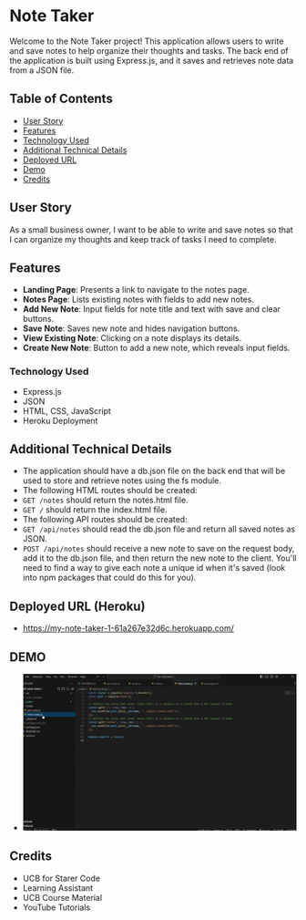 # Note Taker

Welcome to the Note Taker project! This application allows users to write and save notes to help organize their thoughts and tasks. The back end of the application is built using Express.js, and it saves and retrieves note data from a JSON file.

## Table of Contents

- [User Story](#user-story)
- [Features](#features)
- [Technology Used](#technology-used)
- [Additional Technical Details](#additional-technical-details)
- [Deployed URL](#deployed-url)
- [Demo](#demo)
- [Credits](#credits)

## User Story

As a small business owner, I want to be able to write and save notes so that I can organize my thoughts and keep track of tasks I need to complete.

## Features

- **Landing Page**: Presents a link to navigate to the notes page.
- **Notes Page**: Lists existing notes with fields to add new notes.
- **Add New Note**: Input fields for note title and text with save and clear buttons.
- **Save Note**: Saves new note and hides navigation buttons.
- **View Existing Note**: Clicking on a note displays its details.
- **Create New Note**: Button to add a new note, which reveals input fields.

### Technology Used

- Express.js
- JSON
- HTML, CSS, JavaScript
- Heroku Deployment

## Additional Technical Details

- The application should have a db.json file on the back end that will be used to store and retrieve notes using the fs module.
- The following HTML routes should be created:
- `GET /notes` should return the notes.html file.
- `GET /` should return the index.html file.
- The following API routes should be created:
- `GET /api/notes` should read the db.json file and return all saved notes as JSON.
- `POST /api/notes` should receive a new note to save on the request body, add it to the db.json file, and then return the new note to the client. You'll need to find a way to give each note a unique id when it's saved (look into npm packages that could do this for you).

## Deployed URL (Heroku)

- https://my-note-taker-1-61a267e32d6c.herokuapp.com/

## DEMO

- [![demo](public/assets/Demo.gif)](public/assets/Demo.gif)

## Credits

- UCB for Starer Code
- Learning Assistant
- UCB Course Material
- YouTube Tutorials
